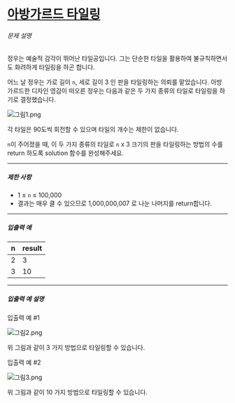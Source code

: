 # [아방가르드 타일링](https://school.programmers.co.kr/learn/courses/30/lessons/181186)


###### 문제 설명


정우는 예술적 감각이 뛰어난 타일공입니다. 그는 단순한 타일을 활용하여 불규칙하면서도 화려하게 타일링을 하곤 합니다.


어느 날 정우는 가로 길이 `n`, 세로 길이 3 인 판을 타일링하는 의뢰를 맡았습니다. 아방가르드한 디자인 영감이 떠오른 정우는 다음과 같은 두 가지 종류의 타일로 타일링을 하기로 결정했습니다.  

![그림1.png](https://grepp-programmers.s3.ap-northeast-2.amazonaws.com/files/production/b5b950b2-b995-418a-a40b-6e0ef6bb04d2/%EA%B7%B8%EB%A6%BC1.png)  

각 타일은 90도씩 회전할 수 있으며 타일의 개수는 제한이 없습니다.


`n`이 주어졌을 때, 이 두 가지 종류의 타일로 `n` x 3 크기의 판을 타일링하는 방법의 수를 return 하도록 solution 함수를 완성해주세요.




---


##### 제한 사항


* 1 ≤ `n` ≤ 100,000
* 결과는 매우 클 수 있으므로 1,000,000,007 로 나눈 나머지를 return합니다.




---


##### 입출력 예




| n | result |
| --- | --- |
| 2 | 3 |
| 3 | 10 |




---


##### 입출력 예 설명


입출력 예 \#1  

![그림2.png](https://grepp-programmers.s3.ap-northeast-2.amazonaws.com/files/production/090901c7-5579-43e4-9614-ceb6024d4f8e/%EA%B7%B8%EB%A6%BC2.png)  

위 그림과 같이 3 가지 방법으로 타일링할 수 있습니다.


입출력 예 \#2  

![그림3.png](https://grepp-programmers.s3.ap-northeast-2.amazonaws.com/files/production/adb2e512-60a7-4911-854b-068d63ca8f50/%EA%B7%B8%EB%A6%BC3.png)  

위 그림과 같이 10 가지 방법으로 타일링할 수 있습니다.



